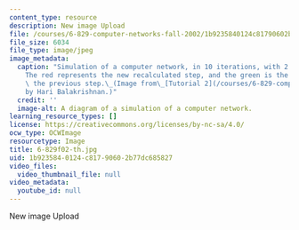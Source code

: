 ```yaml
---
content_type: resource
description: New image Upload
file: /courses/6-829-computer-networks-fall-2002/1b9235840124c81790602b77dc685827_6-829f02-th.jpg
file_size: 6034
file_type: image/jpeg
image_metadata:
  caption: "Simulation of a computer network, in 10 iterations, with 2.0 ms steps.\_\
    The red represents the new recalculated step, and the green is the trace from\
    \ the previous step.\_(Image from\_[Tutorial 2](/courses/6-829-computer-networks-fall-2002/resources/t2ns),\_\
    by Hari Balakrishnan.)"
  credit: ''
  image-alt: A diagram of a simulation of a computer network.
learning_resource_types: []
license: https://creativecommons.org/licenses/by-nc-sa/4.0/
ocw_type: OCWImage
resourcetype: Image
title: 6-829f02-th.jpg
uid: 1b923584-0124-c817-9060-2b77dc685827
video_files:
  video_thumbnail_file: null
video_metadata:
  youtube_id: null
---
```

New image Upload